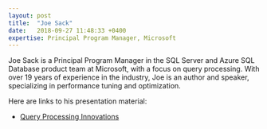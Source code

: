 ```yaml
---
layout: post
title:  "Joe Sack"
date:   2018-09-27 11:48:33 +0400
expertise: Principal Program Manager, Microsoft
---
```


Joe Sack is a Principal Program Manager in the SQL Server and Azure SQL Database product team at Microsoft, with a focus on query processing. With over 19 years of experience in the industry, Joe is an author and speaker, specializing in performance tuning and optimization.

Here are links to his presentation material:

- [Query Processing Innovations](https://devintxcontent.blob.core.windows.net/showcontent/Speaker%20Presentations%20Fall%202018/Query%20Processing%20Innovations.pptx)
